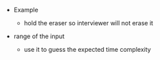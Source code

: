 
- Example
  - hold the eraser so interviewer will not erase it


- range of the input
  - use it to guess the expected time complexity





